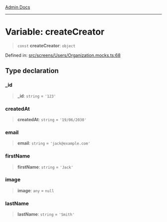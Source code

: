 [Admin Docs](/)

***

# Variable: createCreator

> `const` **createCreator**: `object`

Defined in: [src/screens/Users/Organization.mocks.ts:68](https://github.com/PalisadoesFoundation/talawa-admin/blob/main/src/screens/Users/Organization.mocks.ts#L68)

## Type declaration

### \_id

> **\_id**: `string` = `'123'`

### createdAt

> **createdAt**: `string` = `'19/06/2030'`

### email

> **email**: `string` = `'jack@example.com'`

### firstName

> **firstName**: `string` = `'Jack'`

### image

> **image**: `any` = `null`

### lastName

> **lastName**: `string` = `'Smith'`
